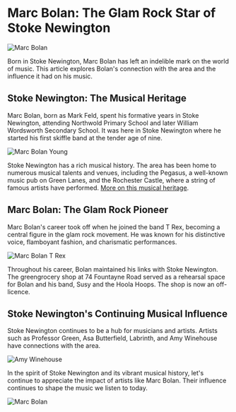 # Marc Bolan: The Glam Rock Star of Stoke Newington

![Marc Bolan](https://image.slidesharecdn.com/craigstalk-190226075734/85/stoke-n-roll-stoke-newington-musical-heritage-by-craig-mclean-1-320.jpg?cb=1668382521)

Born in Stoke Newington, Marc Bolan has left an indelible mark on the world of music. This article explores Bolan's connection with the area and the influence it had on his music.

## Stoke Newington: The Musical Heritage

Marc Bolan, born as Mark Feld, spent his formative years in Stoke Newington, attending Northwold Primary School and later William Wordsworth Secondary School. It was here in Stoke Newington where he started his first skiffle band at the tender age of nine.

![Marc Bolan Young](https://image.slidesharecdn.com/craigstalk-190226075734/85/stoke-n-roll-stoke-newington-musical-heritage-by-craig-mclean-2-320.jpg?cb=1668382521)

Stoke Newington has a rich musical history. The area has been home to numerous musical talents and venues, including the Pegasus, a well-known music pub on Green Lanes, and the Rochester Castle, where a string of famous artists have performed. [More on this musical heritage](https://www.slideshare.net/HistoryofStokeNewing/stoke-n-roll-stoke-newington-musical-heritage-by-craig-mclean).

## Marc Bolan: The Glam Rock Pioneer

Marc Bolan's career took off when he joined the band T Rex, becoming a central figure in the glam rock movement. He was known for his distinctive voice, flamboyant fashion, and charismatic performances.

![Marc Bolan T Rex](https://image.slidesharecdn.com/craigstalk-190226075734/85/stoke-n-roll-stoke-newington-musical-heritage-by-craig-mclean-3-320.jpg?cb=1668382521)

Throughout his career, Bolan maintained his links with Stoke Newington. The greengrocery shop at 74 Fountayne Road served as a rehearsal space for Bolan and his band, Susy and the Hoola Hoops. The shop is now an off-licence.

## Stoke Newington's Continuing Musical Influence

Stoke Newington continues to be a hub for musicians and artists. Artists such as Professor Green, Asa Butterfield, Labrinth, and Amy Winehouse have connections with the area.

![Amy Winehouse](https://image.slidesharecdn.com/craigstalk-190226075734/85/stoke-n-roll-stoke-newington-musical-heritage-by-craig-mclean-22-320.jpg?cb=1668382521)

In the spirit of Stoke Newington and its vibrant musical history, let's continue to appreciate the impact of artists like Marc Bolan. Their influence continues to shape the music we listen to today.

![Marc Bolan](https://image.slidesharecdn.com/craigstalk-190226075734/85/stoke-n-roll-stoke-newington-musical-heritage-by-craig-mclean-25-320.jpg?cb=1668382521)

